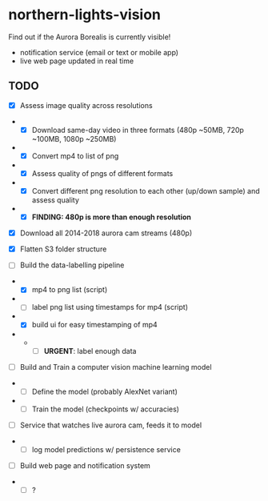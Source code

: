 # northern-lights-vision

Find out if the Aurora Borealis is currently visible!

* notification service (email or text or mobile app)
* live web page updated in real time

## TODO

- [x] Assess image quality across resolutions
- - [x] Download same-day video in three formats (480p ~50MB, 720p ~100MB, 1080p ~250MB)
- - [x] Convert mp4 to list of png
- - [x] Assess quality of pngs of different formats
- - [x] Convert different png resolution to each other (up/down sample) and assess quality
- - [x] **FINDING: 480p is more than enough resolution**

- [x] Download all 2014-2018 aurora cam streams (480p)
- [x] Flatten S3 folder structure

- [ ] Build the data-labelling pipeline
- - [x] mp4 to png list (script)
- - [ ] label png list using timestamps for mp4 (script)
- - [x] build ui for easy timestamping of mp4
- - - [ ] **URGENT**: label enough data

- [ ] Build and Train a computer vision machine learning model
- - [ ] Define the model (probably AlexNet variant)
- - [ ] Train the model (checkpoints w/ accuracies)

- [ ] Service that watches live aurora cam, feeds it to model
- - [ ] log model predictions w/ persistence service

- [ ] Build web page and notification system
- - [ ] ?
